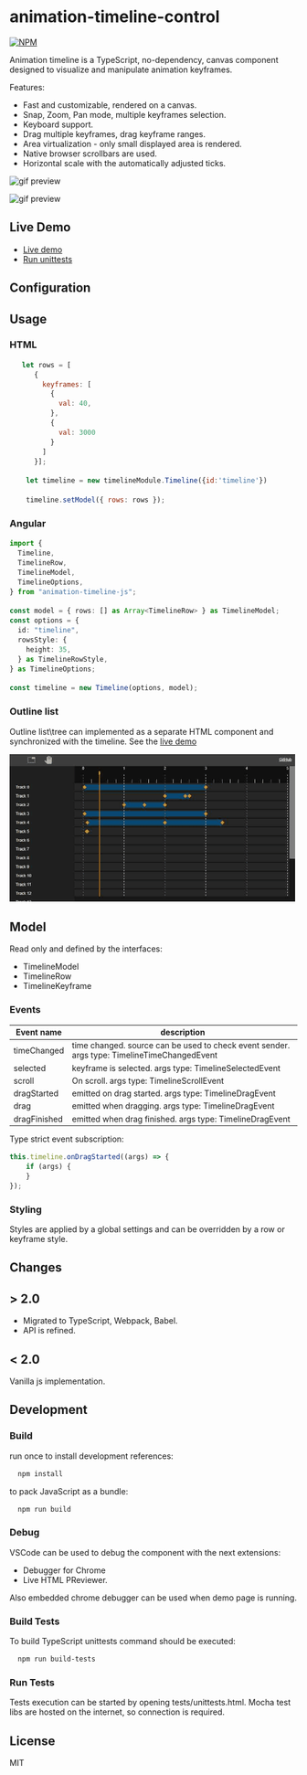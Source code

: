 # animation-timeline-control

[![NPM](https://nodei.co/npm/animation-timeline-js.png)](https://nodei.co/npm/animation-timeline-js/)

Animation timeline is a TypeScript, no-dependency, canvas component designed to visualize and manipulate animation keyframes.

Features:

- Fast and customizable, rendered on a canvas.
- Snap, Zoom, Pan mode, multiple keyframes selection.
- Keyboard support.
- Drag multiple keyframes, drag keyframe ranges.
- Area virtualization - only small displayed area is rendered.
- Native browser scrollbars are used.
- Horizontal scale with the automatically adjusted ticks.

![gif preview](demo/timeline-demo.gif)



![gif preview](demo/zoom-scale.gif)

## Live Demo

* [Live demo](https://ievgennaida.github.io/animation-timeline-control/)
* [Run unittests](https://ievgennaida.github.io/animation-timeline-control/tests/unittests)
 
## Configuration

## Usage

### HTML

```JavaScript
   let rows = [
      {
        keyframes: [
          {
            val: 40,
          },
          {
            val: 3000
          }
        ]
      }];

    let timeline = new timelineModule.Timeline({id:'timeline'})

    timeline.setModel({ rows: rows });
```

### Angular

```TypeScript
import {
  Timeline,
  TimelineRow,
  TimelineModel,
  TimelineOptions,
} from "animation-timeline-js";

const model = { rows: [] as Array<TimelineRow> } as TimelineModel;
const options = {
  id: "timeline",
  rowsStyle: {
    height: 35,
  } as TimelineRowStyle,
} as TimelineOptions;

const timeline = new Timeline(options, model);
```

### Outline list

Outline list\tree can implemented as a separate HTML component and synchronized with the timeline.
See the [live demo](https://ievgennaida.github.io/animation-timeline-control/)

![gif preview](demo/outline-list.gif)

## Model

Read only and defined by the interfaces: 

* TimelineModel
* TimelineRow
* TimelineKeyframe

### Events


| Event name    | description                   |
| ------------- | ----------------------------- |
| timeChanged   			| time changed. source can be used to check event sender. args type: TimelineTimeChangedEvent	|
| selected     				| keyframe is selected. args type: TimelineSelectedEvent							|
| scroll     				  | On scroll. args type: TimelineScrollEvent |
| dragStarted               | emitted on drag started. args type: TimelineDragEvent        |
| drag                      | emitted when dragging. args type: TimelineDragEvent   	|
| dragFinished              | emitted when drag finished. args type: TimelineDragEvent     	|


Type strict event subscription: 
```JavaScript
this.timeline.onDragStarted((args) => {
    if (args) {
    }
});
```

### Styling

Styles are applied by a global settings and can be overridden by a row or keyframe style. 

## Changes

## > 2.0
- Migrated to TypeScript, Webpack, Babel.
- API is refined.

## < 2.0

Vanilla js implementation. 

## Development 
### Build 

run once to install development references:
```bash
  npm install
```

to pack JavaScript as a bundle:

```bash
  npm run build
```

### Debug

VSCode can be used to debug the component with the next extensions:
* Debugger for Chrome 
* Live HTML PReviewer.

Also embedded chrome debugger can be used when demo page is running. 

### Build Tests
To build TypeScript unittests command should be executed: 
```bash
  npm run build-tests
```

### Run Tests
Tests execution can be started by opening tests/unittests.html. 
Mocha test libs are hosted on the internet, so connection is required.

## License

MIT
